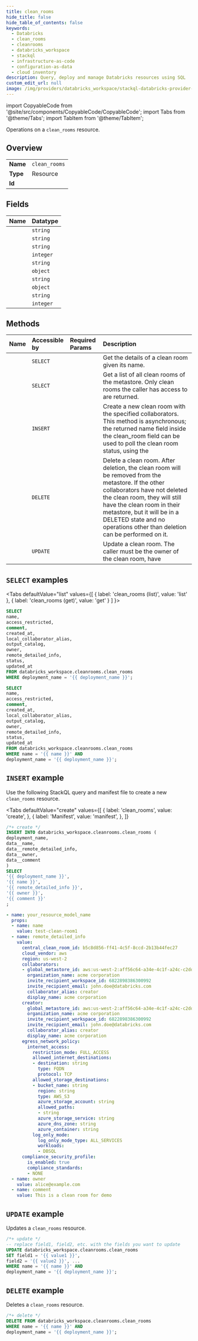 ```yaml
---
title: clean_rooms
hide_title: false
hide_table_of_contents: false
keywords:
  - Databricks
  - clean_rooms
  - cleanrooms
  - databricks_workspace
  - stackql
  - infrastructure-as-code
  - configuration-as-data
  - cloud inventory
description: Query, deploy and manage Databricks resources using SQL
custom_edit_url: null
image: /img/providers/databricks_workspace/stackql-databricks-provider-featured-image.png
---
```


import CopyableCode from '@site/src/components/CopyableCode/CopyableCode';
import Tabs from '@theme/Tabs';
import TabItem from '@theme/TabItem';

Operations on a <code>clean_rooms</code> resource.  

## Overview
<table><tbody>
<tr><td><b>Name</b></td><td><code>clean_rooms</code></td></tr>
<tr><td><b>Type</b></td><td>Resource</td></tr>
<tr><td><b>Id</b></td><td><CopyableCode code="databricks_workspace.cleanrooms.clean_rooms" /></td></tr>
</tbody></table>

## Fields
| Name | Datatype |
|:-----|:---------|
| <CopyableCode code="name" /> | `string` |
| <CopyableCode code="access_restricted" /> | `string` |
| <CopyableCode code="comment" /> | `string` |
| <CopyableCode code="created_at" /> | `integer` |
| <CopyableCode code="local_collaborator_alias" /> | `string` |
| <CopyableCode code="output_catalog" /> | `object` |
| <CopyableCode code="owner" /> | `string` |
| <CopyableCode code="remote_detailed_info" /> | `object` |
| <CopyableCode code="status" /> | `string` |
| <CopyableCode code="updated_at" /> | `integer` |

## Methods
| Name | Accessible by | Required Params | Description |
|:-----|:--------------|:----------------|:------------|
| <CopyableCode code="get" /> | `SELECT` | <CopyableCode code="name, deployment_name" /> | Get the details of a clean room given its name. |
| <CopyableCode code="list" /> | `SELECT` | <CopyableCode code="deployment_name" /> | Get a list of all clean rooms of the metastore. Only clean rooms the caller has access to are returned. |
| <CopyableCode code="create" /> | `INSERT` | <CopyableCode code="deployment_name" /> | Create a new clean room with the specified collaborators. This method is asynchronous; the returned name field inside the clean_room field can be used to poll the clean room status, using the |
| <CopyableCode code="delete" /> | `DELETE` | <CopyableCode code="name, deployment_name" /> | Delete a clean room. After deletion, the clean room will be removed from the metastore. If the other collaborators have not deleted the clean room, they will still have the clean room in their metastore, but it will be in a DELETED state and no operations other than deletion can be performed on it. |
| <CopyableCode code="update" /> | `UPDATE` | <CopyableCode code="name, deployment_name" /> | Update a clean room. The caller must be the owner of the clean room, have |

## `SELECT` examples

<Tabs
    defaultValue="list"
    values={[
        { label: 'clean_rooms (list)', value: 'list' },
        { label: 'clean_rooms (get)', value: 'get' }
    ]
}>
<TabItem value="list">

```sql
SELECT
name,
access_restricted,
comment,
created_at,
local_collaborator_alias,
output_catalog,
owner,
remote_detailed_info,
status,
updated_at
FROM databricks_workspace.cleanrooms.clean_rooms
WHERE deployment_name = '{{ deployment_name }}';
```

</TabItem>
<TabItem value="get">

```sql
SELECT
name,
access_restricted,
comment,
created_at,
local_collaborator_alias,
output_catalog,
owner,
remote_detailed_info,
status,
updated_at
FROM databricks_workspace.cleanrooms.clean_rooms
WHERE name = '{{ name }}' AND
deployment_name = '{{ deployment_name }}';
```

</TabItem>
</Tabs>

## `INSERT` example

Use the following StackQL query and manifest file to create a new <code>clean_rooms</code> resource.

<Tabs
    defaultValue="create"
    values={[
        { label: 'clean_rooms', value: 'create', },
        { label: 'Manifest', value: 'manifest', },
    ]}
>
<TabItem value="create">

```sql
/*+ create */
INSERT INTO databricks_workspace.cleanrooms.clean_rooms (
deployment_name,
data__name,
data__remote_detailed_info,
data__owner,
data__comment
)
SELECT 
'{{ deployment_name }}',
'{{ name }}',
'{{ remote_detailed_info }}',
'{{ owner }}',
'{{ comment }}'
;
```

</TabItem>
<TabItem value="manifest">

```yaml
- name: your_resource_model_name
  props:
  - name: name
    value: test-clean-room1
  - name: remote_detailed_info
    value:
      central_clean_room_id: b5c8d856-ff41-4c5f-8ccd-2b13b44fec27
      cloud_vendor: aws
      region: us-west-2
      collaborators:
      - global_metastore_id: aws:us-west-2:aff56c64-a34e-4c1f-a24c-c2dd2889517a
        organization_name: acme corporation
        invite_recipient_workspace_id: 6822898386300992
        invite_recipient_email: john.doe@databricks.com
        collaborator_alias: creator
        display_name: acme corporation
      creator:
        global_metastore_id: aws:us-west-2:aff56c64-a34e-4c1f-a24c-c2dd2889517a
        organization_name: acme corporation
        invite_recipient_workspace_id: 6822898386300992
        invite_recipient_email: john.doe@databricks.com
        collaborator_alias: creator
        display_name: acme corporation
      egress_network_policy:
        internet_access:
          restriction_mode: FULL_ACCESS
          allowed_internet_destinations:
          - destination: string
            type: FQDN
            protocol: TCP
          allowed_storage_destinations:
          - bucket_name: string
            region: string
            type: AWS_S3
            azure_storage_account: string
            allowed_paths:
            - string
            azure_storage_service: string
            azure_dns_zone: string
            azure_container: string
          log_only_mode:
            log_only_mode_type: ALL_SERVICES
            workloads:
            - DBSQL
      compliance_security_profile:
        is_enabled: true
        compliance_standards:
        - NONE
  - name: owner
    value: alice@example.com
  - name: comment
    value: This is a clean room for demo

```

</TabItem>
</Tabs>

## `UPDATE` example

Updates a <code>clean_rooms</code> resource.

```sql
/*+ update */
-- replace field1, field2, etc. with the fields you want to update        
UPDATE databricks_workspace.cleanrooms.clean_rooms
SET field1 = '{{ value1 }}',
field2 = '{{ value2 }}', ...
WHERE name = '{{ name }}' AND
deployment_name = '{{ deployment_name }}';
```

## `DELETE` example

Deletes a <code>clean_rooms</code> resource.

```sql
/*+ delete */
DELETE FROM databricks_workspace.cleanrooms.clean_rooms
WHERE name = '{{ name }}' AND
deployment_name = '{{ deployment_name }}';
```
